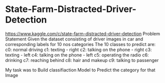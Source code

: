 # State-Farm-Distracted-Driver-Detection
https://www.kaggle.com/c/state-farm-distracted-driver-detection
Problem Statement Given the dataset consisting of driver images in car and corresponding labels for 10 nos categories
The 10 classes to predict are:
c0: normal driving
c1: texting - right
c2: talking on the phone - right
c3: texting - left
c4: talking on the phone - left
c5: operating the radio
c6: drinking
c7: reaching behind
c8: hair and makeup
c9: talking to passenger

My task was to Build classifiaction Model to Predict the category for that Image
